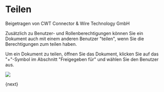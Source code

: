 # Teilen
<span class="text-muted contributed-by">Beigetragen von CWT Connector & Wire Technology GmbH</span>

Zusätzlich zu Benutzer- und Rollenberechtigungen können Sie ein Dokument auch mit einem anderen Benutzer "teilen", wenn Sie die Berechtigungen zum teilen haben.

Um ein Dokument zu teilen, öffnen Sie das Dokument, klicken Sie auf das "+"-Symbol im Abschnitt "Freigegeben für" und wählen Sie den Benutzer aus.

<img class="screenshot" src="/assets/erpnext_docs/assets/img/setup/users/share.gif">

{next}
